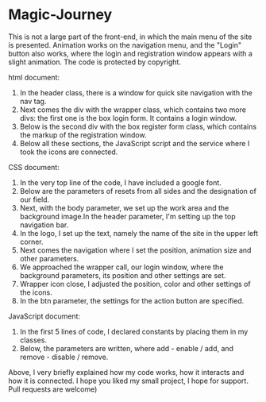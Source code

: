 # Magic-Journey
This is not a large part of the front-end, in which the main menu of the site is presented. Animation works on the navigation menu, and the "Login" button also works, where the login and registration window appears with a slight animation. The code is protected by copyright.

html document:
1. In the header class, there is a window for quick site navigation with the nav tag.
2. Next comes the div with the wrapper class, which contains two more divs: the first one is the box login form. It contains a login window.
3. Below is the second div with the box register form class, which contains the markup of the registration window.
4. Below all these sections, the JavaScript script and the service where I took the icons are connected.

CSS document:
1. In the very top line of the code, I have included a google font.
2. Below are the parameters of resets from all sides and the designation of our field.
3. Next, with the body parameter, we set up the work area and the background image.In the header parameter, I'm setting up the top navigation bar.
4. In the logo, I set up the text, namely the name of the site in the upper left corner.
5. Next comes the navigation where I set the position, animation size and other parameters.
6. We approached the wrapper call, our login window, where the background parameters, its position and other settings are set.
7. Wrapper icon close, I adjusted the position, color and other settings of the icons.
8. In the btn parameter, the settings for the action button are specified.

JavaScript document:
1. In the first 5 lines of code, I declared constants by placing them in my classes.
2. Below, the parameters are written, where add - enable / add, and remove - disable / remove.

Above, I very briefly explained how my code works, how it interacts and how it is connected. I hope you liked my small project, I hope for support. Pull requests are welcome)

